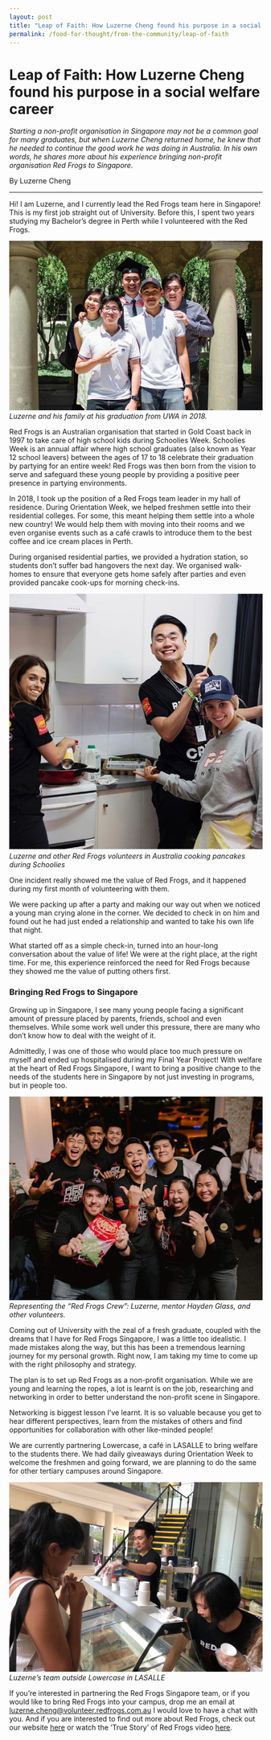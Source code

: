 ```yaml
---
layout: post
title: "Leap of Faith: How Luzerne Cheng found his purpose in a social welfare career"
permalink: /food-for-thought/from-the-community/leap-of-faith
---
```


# Leap of Faith: How Luzerne Cheng found his purpose in a social welfare career

_Starting a non-profit organisation in Singapore may not be a common goal for many graduates, but when Luzerne Cheng returned home, he knew that he needed to continue the good work he was doing in Australia. In his own words, he shares more about his experience bringing non-profit organisation Red Frogs to Singapore._

By Luzerne Cheng
<hr>

Hi! I am Luzerne, and I currently lead the Red Frogs team here in Singapore! This is my first job straight out of University. Before this, I spent two years studying my Bachelor’s degree in Perth while I volunteered with the Red Frogs.

![Image](/images/stories/2019/red-frogs-1.png)
_Luzerne and his family at his graduation from UWA in 2018._

Red Frogs is an Australian organisation that started in Gold Coast back in 1997 to take care of high school kids during Schoolies Week. Schoolies Week is an annual affair where high school graduates (also known as Year 12 school leavers) between the ages of 17 to 18 celebrate their graduation by partying for an entire week! Red Frogs was then born from the vision to serve and safeguard these young people by providing a positive peer presence in partying environments.

In 2018, I took up the position of a Red Frogs team leader in my hall of residence. During Orientation Week, we helped freshmen settle into their residential colleges. For some, this meant helping them settle into a whole new country! We would help them with moving into their rooms and we even organise events such as a café crawls to introduce them to the best coffee and ice cream places in Perth. 

During organised residential parties, we provided a hydration station, so students don’t suffer bad hangovers the next day. We organised walk-homes to ensure that everyone gets home safely after parties and even provided pancake cook-ups for morning check-ins.

![Image](/images/stories/2019/red-frogs-2.png)
_Luzerne and other Red Frogs volunteers in Australia cooking pancakes during Schoolies_

One incident really showed me the value of Red Frogs, and it happened during my first month of volunteering with them. 

We were packing up after a party and making our way out when we noticed a young man crying alone in the corner. We decided to check in on him and found out he had just ended a relationship and wanted to take his own life that night. 

What started off as a simple check-in, turned into an hour-long conversation about the value of life! We were at the right place, at the right time. For me, this experience reinforced the need for Red Frogs because they showed me the value of putting others first.

### Bringing Red Frogs to Singapore

Growing up in Singapore, I see many young people facing a significant amount of pressure placed by parents, friends, school and even themselves. While some work well under this pressure, there are many who don’t know how to deal with the weight of it. 

Admittedly, I was one of those who would place too much pressure on myself and ended up hospitalised during my Final Year Project! With welfare at the heart of Red Frogs Singapore, I want to bring a positive change to the needs of the students here in Singapore by not just investing in programs, but in people too.
 
![Image](/images/stories/2019/red-frogs-3.png)
_Representing the “Red Frogs Crew”: Luzerne, mentor Hayden Glass, and other volunteers._

Coming out of University with the zeal of a fresh graduate, coupled with the dreams that I have for Red Frogs Singapore, I was a little too idealistic. I made mistakes along the way, but this has been a tremendous learning journey for my personal growth. Right now, I am taking my time to come up with the right philosophy and strategy.

The plan is to set up Red Frogs as a non-profit organisation. While we are young and learning the ropes, a lot is learnt is on the job, researching and networking in order to better understand the non-profit scene in Singapore. 

Networking is biggest lesson I’ve learnt. It is so valuable because you get to hear different perspectives, learn from the mistakes of others and find opportunities for collaboration with other like-minded people!

We are currently partnering Lowercase, a café in LASALLE to bring welfare to the students there. We had daily giveaways during Orientation Week to welcome the freshmen and going forward, we are planning to do the same for other tertiary campuses around Singapore. 

![Image](/images/stories/2019/red-frogs-4.png)
_Luzerne’s team outside Lowercase in LASALLE_

If you’re interested in partnering the Red Frogs Singapore team, or if you would like to bring Red Frogs into your campus, drop me an email at luzerne.cheng@volunteer.redfrogs.com.au I would love to have a chat with you. And if you are interested to find out more about Red Frogs, check out our website [here](https://redfrogs.com/) or watch the ‘True Story’ of Red Frogs video [here](https://www.youtube.com/watch?v=wppnUDhSw7k). 
